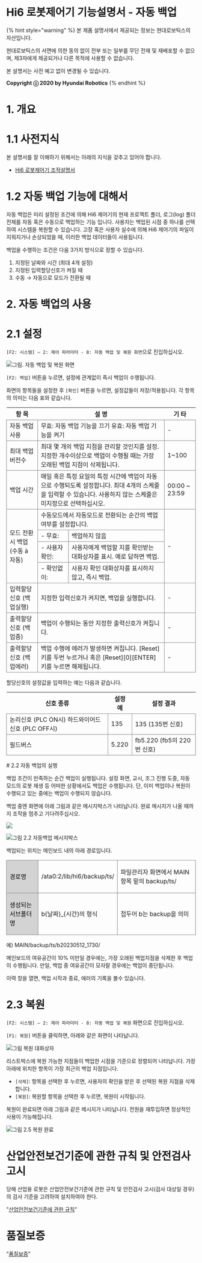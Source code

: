 ﻿# Hi6 로봇제어기 기능설명서 - 자동 백업

{% hint style="warning" %}
본 제품 설명서에서 제공되는 정보는 현대로보틱스의 자산입니다.

현대로보틱스의 서면에 의한 동의 없이 전부 또는 일부를 무단 전재 및 재배포할 수 없으며, 제3자에게 제공되거나 다른 목적에 사용할 수 없습니다.



본 설명서는 사전 예고 없이 변경될 수 있습니다.



**Copyright ⓒ 2020 by Hyundai Robotics**
{% endhint %}
# 1. 개요

# 1.1 사전지식

본 설명서를 잘 이해하기 위해서는 아래의 지식을 갖추고 있어야 합니다.

* [Hi6 로봇제어기 조작설명서](https://hrbook-hrc.web.app/#/view/doc-hi6-operation/korean-tp630/README)
# 1.2 자동 백업 기능에 대해서

자동 백업은 미리 설정된 조건에 의해 Hi6 제어기의 현재 프로젝트 폴더, 로그(log) 폴더 전체를 자동 혹은 수동으로 백업하는 기능 입니다. 사용자는 백업된 시점 중 하나를 선택하여 시스템을 복원할 수 있습니다. 고장 혹은 사용자 실수에 의해 Hi6 제어기의 파일이 지워지거나 손상되었을 때, 이러한 백업 데이터들이 사용됩니다.

백업을 수행하는 조건은 다음 3가지 방식으로 정할 수 있습니다.

1. 지정된 날짜와 시간 (최대 4개 설정)
2. 지정된 입력할당신호가 켜질 때
3. 수동 → 자동으로 모드가 전환될 때
# 2. 자동 백업의 사용

# 2.1 설정

`[F2: 시스템] – 2: 제어 파라미터 - 8: 자동 백업 및 복원 화면`으로 진입하십시오.

![그림. 자동 백업 및 복원 화면](<../_assets/auto-backup.png>)

`[F2: 백업]` 버튼을 누르면, 설정에 관계없이 즉시 백업이 수행됩니다.

화면의 항목들을 설정한 후 `[확인]` 버튼을 누르면, 설정값들이 저장/적용됩니다. 각 항목의 의미는 다음 표와 같습니다.

<style type="text/css">
table  {border-collapse:collapse;}
td {border-color:gray;border-style:solid;border-width:1px;}
.grayed {background-color:lightgray; color:black}
</style>

<table class="tg">
<thead>
	<tr>
		<th>
			항 목
		</th>
		<th colspan="2">
			설 명
		</th>
		<th>
			기 타
		</th>
	</tr>
</thead>	
<tbody>
	<tr>
		<td>
			자동 백업 사용
		</td>
		<td colspan="2">
			무효: 자동 백업 기능을 끄기
			유효: 자동 백업 기능을 켜기
		</td>
		<td>
			-
		</td>
	</tr>
	<tr>
		<td>
			최대 백업 버전수
		</td>
		<td colspan="2">
			최대 몇 개의 백업 지점을 관리할 것인지를 설정.<br /> 지정한 개수이상으로 백업이 수행될 때는 가장 오래된 백업 지점이 삭제됩니다.
		</td>
		<td>
			1~100
		</td>
	</tr>
	<tr>
		<td>
			백업 시간
		</td>
		<td colspan="2">
			매일 혹은 특정 요일의 특정 시간에 백업이 자동으로 수행되도록 설정합니다. 최대 4개의 스케줄을 입력할 수 있습니다. 사용하지 않는 스케줄은 미지정으로 선택하십시오.
		</td>
		<td>
			00:00
			~
			23:59
		</td>
	</tr>
	<tr>
		<td rowspan="4">
			모드 전환시 백업
			(수동 &agrave; 자동)
		</td>
		<td colspan="2">
			수동모드에서 자동모드로 전환되는 순간의 백업 여부를 설정합니다.
		</td>
		<td rowspan="4">
			-
		</td>
	</tr>
	<tr>
		<td>
			- 무효:
		</td>
		<td>
			백업하지 않음
		</td>
	</tr>
	<tr>
		<td>
			- 사용자 확인:
		</td>
		<td>
			사용자에게 백업할 지를 확인받는 대화상자를 표시. 예로 답하면 백업.
		</td>
	</tr>
	<tr>
		<td>
			- 확인없이:
		</td>
		<td>
			사용자 확인 대화상자를 표시하지 않고, 즉시 백업.
		</td>
	</tr>
	<tr>
		<td>
			입력할당신호
			(백업실행)
		</td>
		<td colspan="2">
			지정한 입력신호가 켜지면, 백업을 실행합니다.
		</td>
		<td>
			-
		</td>
	</tr>
	<tr>
		<td>
			출력할당신호
			(백업중)
		</td>
		<td colspan="2">
			백업이 수행되는 동안 지정한 출력신호가 켜집니다.
		</td>
		<td>
			-
		</td>
	</tr>
	<tr>
		<td>
			출력할당신호
			(백업에러)
		</td>
		<td colspan="2">
			백업 수행에 에러가 발생하면 켜집니다.
			[Reset]키를 두번 누르거나 혹은 [Reset][0][ENTER] 키를 누르면 해제됩니다.
		</td>
		<td>
			-
		</td>
	</tr>
<tbody>
</table>


할당신호의 설정값을 입력하는 예는 다음과 같습니다.

<table>
<thead>
	<tr>
		<th>
			신호 종류
		</th>
		<th>
			설정 예
		</th>
		<th>
			설정 결과
		</th>
	</tr>
</thead>
<tbody>
	<tr>
		<td>
			논리신호 (PLC ON시)
			하드와이어드 신호 (PLC OFF시)
		</td>
		<td>
			135
		</td>
		<td>
			135 (135번 신호)
		</td>
	</tr>
	<tr>
		<td>
			필드버스
		</td>
		<td>
			5.220
		</td>
		<td>
			fb5.220 (fb5의 220번 신호)
		</td>
	</tr>
</tbody>
</table># 2.2 자동 백업의 실행

백업 조건이 만족하는 순간 백업이 실행됩니다. 설정 화면, 교시, 조그 진행 도중, 자동 모드의 로봇 재생 등 어떠한 상황에서도 백업은 수행됩니다. 단, 이미 백업이나 복원이 수행되고 있는 중에는 백업이 수행되지 않습니다.

백업 중엔 화면에 아래 그림과 같은 메시지박스가 나타납니다. 완료 메시지가 나올 때까지 조작을 멈추고 기다려주십시오.

![](<../_assets/backup_st.png>)

![그림 2.2 자동백업 메시지박스](<../_assets/backup_en.png>)

백업되는 위치는 메인보드 내의 아래 경로입니다.

<style type="text/css">
table  {border-collapse:collapse;}
td {border-color:gray;border-style:solid;border-width:1px;}
.grayed {background-color:lightgray; color:black}
</style>

<table>
	<tr>
		<td class='grayed'>
			<p>경로명</p>
		</td>
		<td>
			<p>/ata0:2/lib/hi6/backup/ts/</p>
		</td>
		<td>
			<p>파일관리자 화면에서 MAIN 항목 밑의 backup/ts/</p>
		</td>
	</tr>
	<tr>
		<td class='grayed'>
			<p>생성되는 서브폴더명</p>
		</td>
		<td>
			<p>b{날짜}_{시간}의 형식</p>
		</td>
		<td>
			<p>접두어 b는 backup을 의미</p>
		</td>
	</tr>
</table>

예) MAIN/backup/ts/b20230512_1730/

메인보드의 여유공간이 10% 미만일 경우에는, 가장 오래된 백업지점을 삭제한 후 백업이 수행됩니다. 만일, 백업 중 여유공간이 모자랄 경우에는 백업이 중단됩니다.

이력 창을 열면, 백업 시작과 종료, 에러의 기록을 볼수 있습니다.
# 2.3 복원

`[F2: 시스템] – 2: 제어 파라미터 - 8: 자동 백업 및 복원` 화면으로 진입하십시오.

`[F1: 복원]` 버튼을 클릭하면, 아래와 같은 화면이 나타납니다.

![그림 복원 대화상자](../_assets/restore.png)

리스트박스에 복원 가능한 지점들이 백업한 시점을 기준으로 정렬되어 나타납니다. 가장 아래에 위치한 항목이 가장 최근의 백업 지점입니다.

* `[삭제]`: 항목을 선택한 후 누르면, 사용자의 확인을 받은 후 선택된 복원 지점을 삭제합니다.
* `[복원]`: 복원할 항목을 선택한 후 누르면, 복원이 시작됩니다.

복원이 완료되면 아래 그림과 같은 메시지가 나타납니다. 전원을 재투입하면 정상적인 사용이 가능해집니다.

![그림 2.5 복원 완료](<../_assets/restored_reboot.png>)
# 산업안전보건기준에 관한 규칙 및 안전검사 고시

당해 산업용 로봇은 산업안전보건기준에 관한 규칙 및 안전검사 고시(검사 대상일 경우)의 검사 기준을 고려하여 설치하여야 한다.

"[산업안전보건기준에 관한 규칙](https://hrbook-hrc.web.app/#/view/rules-on-occupational-safety-and-health-standards/korean/README)"
# 품질보증

"[품질보증](https://hrbook-hrc.web.app/#/view/quality-assurance/korean/README)"
